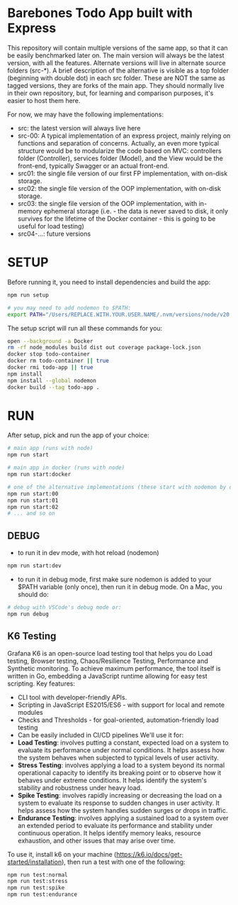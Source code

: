 # Barebones Todo App built with Express
This repository will contain multiple versions of the same app, so that it can be easily benchmarked later on. The main version will always be the latest version, with all the features. Alternate versions will live in alternate source folders (src-*). A brief description of the alternative is visible as a top folder (beginning with double dot) in each src folder. These are NOT the same as tagged versions, they are forks of the main app. They should normally live in their own repository, but, for learning and comparison purposes, it's easier to host them here.

For now, we may have the following implementations:
- src: the latest version will always live here
- src-00: A typical implementation of an express project, mainly relying on functions and separation of concerns. Actually, an even more typical structure would be to modularize the code based on MVC: controllers folder (Controller), services folder (Model), and the View would be the front-end, typically Swagger or an actual front-end.
- src01: the single file version of our first FP implementation, with on-disk storage.
- src02: the single file version of the OOP implementation, with on-disk storage.
- src03: the single file version of the OOP implementation, with in-memory ephemeral storage (i.e. - the data is never saved to disk, it only survives for the lifetime of the Docker container - this is going to be useful for load testing)
- src04-...: future versions

# SETUP
Before running it, you need to install dependencies and build the app:
```sh
npm run setup

# you may need to add nodemon to $PATH:
export PATH="/Users/REPLACE.WITH.YOUR.USER.NAME/.nvm/versions/node/v20.12.2/bin:$PATH"
```
The setup script will run all these commands for you:
```sh
open --background -a Docker
rm -rf node_modules build dist out coverage package-lock.json
docker stop todo-container
docker rm todo-container || true
docker rmi todo-app || true
npm install
npm install --global nodemon
docker build --tag todo-app .
```

# RUN
After setup, pick and run the app of your choice:
```sh
# main app (runs with node)
npm run start

# main app in docker (runs with node)
npm run start:docker

# one of the alternative implementations (these start with nodemon by default)
npm run start:00
npm run start:01
npm run start:02
# ... and so on
```

## DEBUG
- to run it in dev mode, with hot reload (nodemon)
```sh
npm run start:dev
```
- to run it in debug mode, first make sure nodemon is added to your $PATH variable (only once), then run it in debug mode. On a Mac, you should do:
```sh
# debug with VSCode's debug mode or:
npm run debug
```

## K6 Testing
Grafana K6 is an open-source load testing tool that helps you do Load testing, Browser testing, Chaos/Resilience Testing, Performance and Synthetic monitoring. To achieve maximum performance, the tool itself is written in Go, embedding a JavaScript runtime allowing for easy test scripting.
Key features:
- CLI tool with developer-friendly APIs.
- Scripting in JavaScript ES2015/ES6 - with support for local and remote modules
- Checks and Thresholds - for goal-oriented, automation-friendly load testing
- Can be easily included in CI/CD pipelines
We'll use it for:
- **Load Testing**: involves putting a constant, expected load on a system to evaluate its performance under normal conditions. It helps assess how the system behaves when subjected to typical levels of user activity.
- **Stress Testing**: involves applying a load to a system beyond its normal operational capacity to identify its breaking point or to observe how it behaves under extreme conditions. It helps identify the system's stability and robustness under heavy load.
- **Spike Testing**: involves rapidly increasing or decreasing the load on a system to evaluate its response to sudden changes in user activity. It helps assess how the system handles sudden surges or drops in traffic.
- **Endurance Testing**: involves applying a sustained load to a system over an extended period to evaluate its performance and stability under continuous operation. It helps identify memory leaks, resource exhaustion, and other issues that may arise over time.

To use it, install k6 on your machine (https://k6.io/docs/get-started/installation), then run a test with one of the following:
```sh
npm run test:normal
npm run test:stress
npm run test:spike
npm run test:endurance
```
